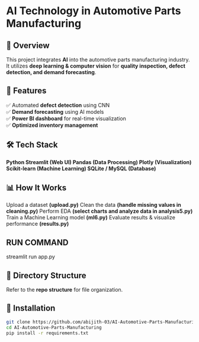 # AI Technology in Automotive Parts Manufacturing

## 📌 Overview
This project integrates **AI** into the automotive parts manufacturing industry. It utilizes **deep learning & computer vision** for **quality inspection, defect detection, and demand forecasting**.

## 🚀 Features
✅ Automated **defect detection** using CNN  
✅ **Demand forecasting** using AI models  
✅ **Power BI dashboard** for real-time visualization  
✅ **Optimized inventory management**  

## 🛠 Tech Stack
**Python
Streamlit (Web UI)
Pandas (Data Processing)
Plotly (Visualization)
Scikit-learn (Machine Learning)
SQLite / MySQL (Database)** 

## 📊 How It Works
Upload a dataset **(upload.py)**
Clean the data **(handle missing values in cleaning.py)**
Perform EDA **(select charts and analyze data in analysis5.py)**
Train a Machine Learning model **(ml6.py)**
Evaluate results & visualize performance **(results.py)**

## RUN COMMAND
streamlit run app.py


## 📂 Directory Structure
Refer to the **repo structure** for file organization.

## 📖 Installation
```bash
git clone https://github.com/abijith-03/AI-Automotive-Parts-Manufacturing.git
cd AI-Automotive-Parts-Manufacturing
pip install -r requirements.txt



